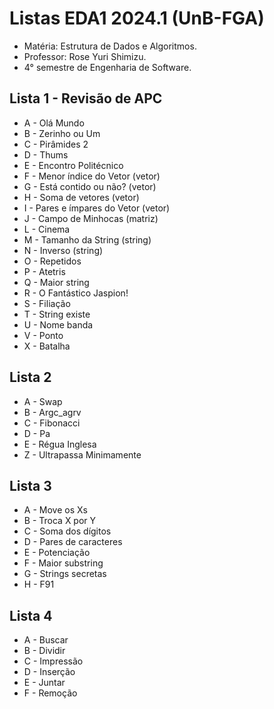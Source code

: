 # Listas EDA1 2024.1 (UnB-FGA)

* Matéria: Estrutura de Dados e Algoritmos.
* Professor: Rose Yuri Shimizu.
* 4° semestre de Engenharia de Software.

## Lista 1 - Revisão de APC
* A - Olá Mundo 
* B - Zerinho ou Um
* C - Pirâmides 2 
* D - Thums
* E - Encontro Politécnico 
* F - Menor índice do Vetor (vetor)
* G - Está contido ou não? (vetor)
* H - Soma de vetores (vetor)
* I - Pares e ímpares do Vetor (vetor)
* J - Campo de Minhocas (matriz)
* L - Cinema
* M - Tamanho da String (string)
* N - Inverso (string)
* O - Repetidos
* P - Atetris
* Q - Maior string
* R - O Fantástico Jaspion!
* S - Filiação
* T - String existe
* U - Nome banda
* V - Ponto 
* X - Batalha

## Lista 2 
* A - Swap
* B - Argc_agrv
* C - Fibonacci
* D - Pa
* E - Régua Inglesa
* Z - Ultrapassa Minimamente

## Lista 3 
* A - Move os Xs
* B - Troca X por Y
* C - Soma dos dígitos
* D - Pares de caracteres
* E - Potenciação
* F - Maior substring
* G - Strings secretas
* H - F91

## Lista 4
* A - Buscar 
* B - Dividir
* C - Impressão
* D - Inserção
* E - Juntar
* F - Remoção

